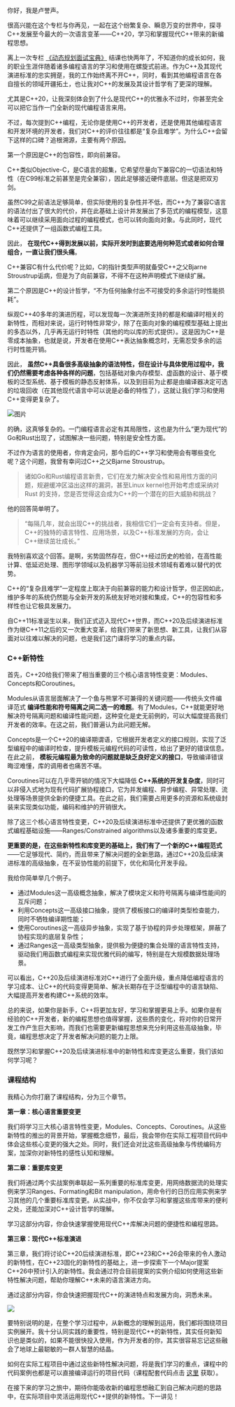 你好，我是卢誉声。

很高兴能在这个专栏与你再见，一起在这个纷繁复杂、瞬息万变的世界中，探寻C++发展至今最大的一次语言变革——C++20，学习和掌握现代C++带来的新编程思想。

离上一次专栏 [《动态规划面试宝典》](https://time.geekbang.org/column/intro/100060501) 结课也快两年了，不知道你的成长如何，我的职业生涯伴随着诸多编程语言的学习和使用在螺旋式前进。作为C++及其现代演进标准的忠实拥趸，我的工作始终离不开C++，同时，看到其他编程语言在各自擅长的领域开疆拓土，也让我对C++的发展及其设计哲学有了更深的理解。

尤其是C++20，让我深刻体会到了什么是现代C++的优雅永不过时，你甚至完全可以把它当作一门全新的现代编程语言来用。

不过，每次提到C++编程，无论你是使用C++的开发者，还是使用其他编程语言和开发环境的开发者，我们对C++的评价往往都是“复杂且难学”。为什么C++会留下这样的口碑？追根溯源，主要有两个原因。

第一个原因是C++的包容性，即向前兼容。

C++类似Objective-C，是C语言的超集，它希望尽量向下兼容C的一切语法和特性（在C99标准之前甚至是完全兼容），因此足够接近硬件底层。但这是把双刃剑。

虽然C99之前语法足够简单，但实际使用的复杂性并不低，而C++为了兼容C语言的语法付出了很大的代价，并在此基础上设计并发展出了多范式的编程模型，这意味着可以继续采用面向过程的编程模式，也可以转向面向对象。与此同时，现代C++还提供了一组函数式编程工具。

因此， **在现代C++得到发展以前，实际开发时到底要选用何种范式或者如何合理组合，一直让我们很头痛**。

C++兼容C有什么代价呢？比如，C的指针类型声明就备受C++之父Bjarne Stroustrup诟病，但是为了向前兼容，不得不在这种声明模式下继续扩展。

第二个原因是C++的设计哲学，“不为任何抽象付出不可接受的多余运行时性能损耗”。

纵观C++40多年的演进历程，可以发现每一次演进所支持的都是和编译时相关的新特性，而相对来说，运行时特性非常少，除了在面向对象的编程模型基础上提出的多态以外，几乎再无运行时特性（其他的均以库的形式提供）。这是因为C++是零成本抽象，也就是说，开发者在使用C++表达抽象概念时，无需忍受多余的运行时性能开销。

因此， **虽然C++具备很多高级抽象的语法特性，但在设计与具体使用过程中，我们仍然需要考虑各种各样的问题**，包括基础对象内存模型、虚函数的设计、基于模板的泛型系统、基于模板的静态反射体系，以及到目前为止都是由编译器决定可选的垃圾回收（在其他现代语言中可以说是必备的特性了），这就让我们学习和使用C++变得更复杂了。

![图片](https://static001.geekbang.org/resource/image/1c/99/1c127de6c90d2938479d29c308a8af99.jpg?wh=1500x1125)

的确，这真够复杂的。一门编程语言必定有其局限性，这也是为什么“更为现代”的Go和Rust出现了，试图解决一些问题，特别是安全性方面。

不过作为语言的使用者，你肯定会问，那今后的C++学习和使用会有哪些变化呢？这个问题，我曾有幸问过C++之父Bjarne Stroustrup。

> 诸如Go和Rust编程语言新贵，它们在发力解决安全性和易用性方面的问题，规避缓冲区溢出这样的漏洞，甚至Linux kernel也开始考虑或采纳对 Rust 的支持，您是否觉得这会成为C++的一个潜在的巨大威胁和挑战？

他的回答简单明了。

> “每隔几年，就会出现C++的挑战者，我相信它们一定会有支持者。但是，C++的独特的语言特性、应用场景，以及C++标准发展的方向，会让C++继续茁壮成长。”

我特别喜欢这个回答。是啊，劣势固然存在，但C++经过历史的检验，在高性能计算、低延迟处理、图形学领域以及机器学习等前沿技术领域有着难以替代的优势。

C++的“复杂且难学”一定程度上取决于向前兼容的能力和设计哲学，但正因如此，维护多年的系统仍然能与全新开发的系统友好地对接和集成，C++的包容性和多样性也让它极具发展力。

自C++11标准诞生以来，我们正式迈入现代C++世界，而C++20及后续演进标准作为继C++11之后的又一次重大变革，给我们带来了新思想、新工具，让我们从容面对以往难以解决的问题，也是我们这门课将学习的重点内容。

### C++新特性

首先，C++20给我们带来了相当重要的三个核心语言特性变更：Modules、Concepts和Coroutines。

Modules从语言层面解决了一个鱼与熊掌不可兼得的关键问题——传统头文件编译范式 **编译性能和符号隔离之间二选一的难题**。有了Modules，C++就能更好地解决符号隔离问题和编译性能问题，这种变化是史无前例的，可以大幅度提高我们开发者的效率。在这之前，我们普遍认为此问题无解。

Concepts是一个C++20的编译期谓语，它根据开发者定义的接口规则，实现了泛型编程中的编译时检查，提升模板元编程代码的可读性，给出了更好的错误信息。在此之前， **模板元编程最为致命的问题就是缺乏良好定义的接口**，导致编译错误晦涩难懂，库的调用者也痛苦不堪。

Coroutines可以在几乎零开销的情况下大幅降低 **C++系统的开发复杂度**，同时可以非侵入式地为现有代码扩展协程接口，它为并发编程、异步编程、异常处理、流处理等场景提供全新的便捷工具。在此之前，我们需要占用更多的资源和系统级封装来实现类似功能，编码和维护的开销很大。

除了这三个核心语言特性变更，C++20及后续演进标准中还提供了更优雅的函数式编程基础设施——Ranges/Constrained algorithms以及诸多重要的库变更。

**更重要的是，在这些新特性和库变更的基础上，我们有了一个新的C++编程范式**——它足够现代、简约，而且带来了解决问题的全新思路，通过C++20及后续演进标准的高级抽象，在不妥协性能的前提下，优化和简化开发手段。

我给你简单举几个例子。

- 通过Modules这一高级概念抽象，解决了模块定义和符号隔离与编译性能间的互斥问题；
- 利用Concepts这一高级接口抽象，提供了模板接口的编译时类型检查能力，同时不牺牲编译期性能；
- 使用Coroutines这一高级异步抽象，实现了基于协程的异步处理框架，屏蔽了协程实现的底层复杂性；
- 通过Ranges这一高级类型抽象，提供极为便捷的集合处理的语言特性支持，驱动我们用函数式编程来实现优雅代码的编写，特别是在大规模数据处理场景。

可以看出，C++20及后续演进标准对C++进行了全面升级，重点降低编程语言的学习成本、让C++的代码变得更简单、解决长期存在于泛型编程中的语言缺陷、大幅提高开发者构建C++系统的效率。

总的来说，如果你是新手，C++将更加友好，学习和掌握更易上手。如果你是有经验的C++开发者，新的编程思想也值得掌握，这些质的变化，将对你的日常开发工作产生巨大影响，而我们也需要更新编程思想来充分利用这些高级抽象，毕竟，编程思想决定了开发者解决问题的能力上限。

既然学习和掌握C++20及后续演进标准中的新特性和库变更这么重要，我们该如何学习呢？

### 课程结构

我精心为你打磨了课程结构，分为三个章节。

**第一章：核心语言重要变更**

我们将学习三大核心语言特性变更，Modules、Concepts、Coroutines。从这些新特性的推出的背景开始，掌握概念细节，最后，我会带你在实际工程项目代码中体会这些核心变更的强大之处。同时，我们还会对比这些高级抽象与传统编码方案，加深你对新特性的感性认知和理解。

**第二章：重要库变更**

我们将通过两个实战案例串联起一系列重要的标准库变更，用网络数据流的处理实例来学习Ranges、Formating和Bit manipulation，用命令行的日历应用实例来学习其他的几个重要标准库变更。从实战中，你不仅会学习和掌握这些库带来的便利之处，还能加深对C++设计哲学的理解。

学习这部分内容，你会快速掌握使用现代C++库解决问题的便捷性和编程思路。

**第三章：现代C++标准演进**

第三章，我们将讨论C++20后续演进标准，即C++23和C++26会带来的令人激动的新特性，在C++23固化的新特性的基础上，进一步探索下一个Major提案C++26中预计引入的新特性。我会通过符合目前提案的实例介绍如何使用这些新特性解决问题，帮助你理解C++未来的语言演进方向。

通过这部分内容，你会快速把握现代C++的演进特点和发展方向，洞悉未来。

![](https://static001.geekbang.org/resource/image/18/82/185f8eef682c9573c132f716ab540582.jpg?wh=2020x1288)

要特别说明的是，在整个学习过程中，从新概念的理解到运用，我们都将围绕项目实例展开。我十分认同实践的重要性，特别是现代C++的新特性，其实任何新知识也是类似的，如果不能很快投入使用，作为开发者的你，其实很容易忘记这些融会了地球上最聪敏的一群人智慧的结晶。

如何在实际工程项目中通过这些新特性解决问题，将是我们学习的重点，课程中的代码案例也都是可以直接编译运行的项目代码（课程配套代码点击 [这里](https://github.com/samblg/cpp20-plus-indepth) 获取）。

在接下来的学习之旅中，期待你能吸收新的编程思想融汇到自己解决问题的思路中，在实际项目中灵活运用现代C++提供的新特性。下一讲见！